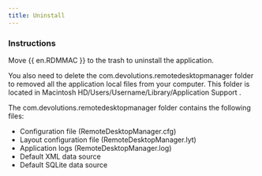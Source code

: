 ```yaml
---
title: Uninstall
---
```

### Instructions 

Move {{ en.RDMMAC }} to the trash to uninstall the application.  

You also need to delete the com.devolutions.remotedesktopmanager folder to removed all the application local files from your computer. This folder is located in Macintosh HD/Users/Username/Library/Application Support .  

The com.devolutions.remotedesktopmanager folder contains the following files:  

* Configuration file (RemoteDesktopManager.cfg) 
* Layout configuration file (RemoteDesktopManager.lyt) 
* Application logs (RemoteDesktopManager.log) 
* Default XML data source 
* Default SQLite data source 

